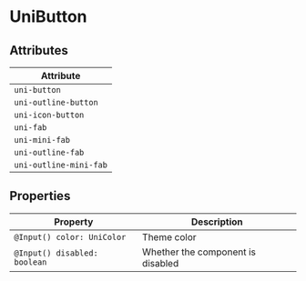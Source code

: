 # UniButton

## Attributes

| Attribute              |
|------------------------|
| `uni-button`           |
| `uni-outline-button`   |
| `uni-icon-button`      |
| `uni-fab`              |
| `uni-mini-fab`         |
| `uni-outline-fab`      |
| `uni-outline-mini-fab` |

## Properties

| Property                     | Description                        |
|------------------------------|------------------------------------|
| `@Input() color: UniColor`   | Theme color                        |
| `@Input() disabled: boolean` | Whether the component is disabled  |
